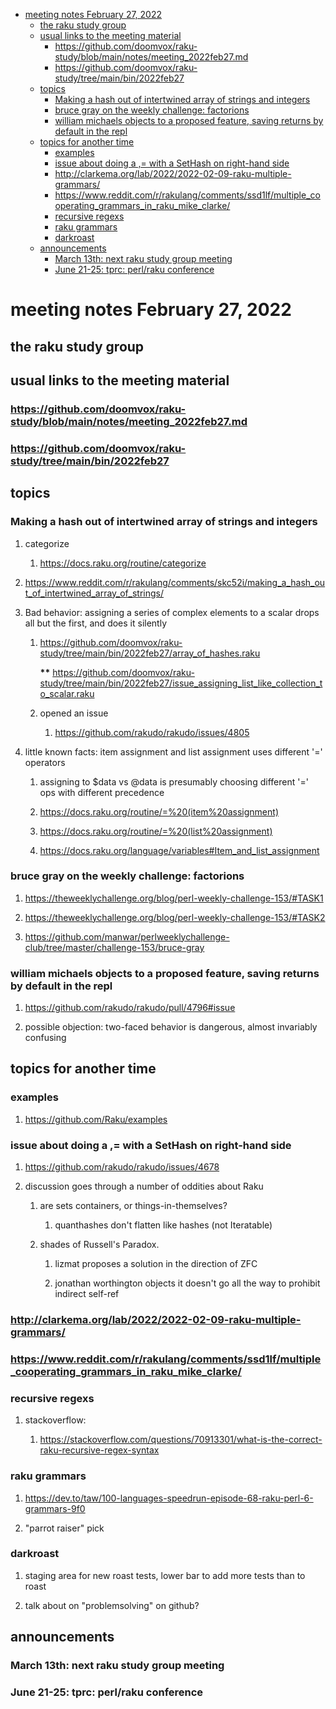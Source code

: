 - [meeting notes February 27, 2022](#org96a738d)
  - [the raku study group](#orgbcb4a66)
  - [usual links to the meeting material](#org8b33a08)
    - [<https://github.com/doomvox/raku-study/blob/main/notes/meeting_2022feb27.md>](#org16bfb60)
    - [<https://github.com/doomvox/raku-study/tree/main/bin/2022feb27>](#org7482cd4)
  - [topics](#orge47be91)
    - [Making a hash out of intertwined array of strings and integers](#org5968603)
    - [bruce gray on the weekly challenge: factorions](#orga9c3b1c)
    - [william michaels objects to a proposed feature, saving returns by default in the repl](#org8376f41)
  - [topics for another time](#org7141bcc)
    - [examples](#orgfad6852)
    - [issue about doing a ,= with a SetHash on right-hand side](#org8e522d6)
    - [<http://clarkema.org/lab/2022/2022-02-09-raku-multiple-grammars/>](#org43594ee)
    - [<https://www.reddit.com/r/rakulang/comments/ssd1lf/multiple_cooperating_grammars_in_raku_mike_clarke/>](#orga929c37)
    - [recursive regexs](#org80376d5)
    - [raku grammars](#org4d3cd9e)
    - [darkroast](#org31c55e5)
  - [announcements](#orgb081003)
    - [March 13th: next raku study group meeting](#org81321f9)
    - [June 21-25: tprc: perl/raku conference](#org15a6a4a)


<a id="org96a738d"></a>

# meeting notes February 27, 2022


<a id="orgbcb4a66"></a>

## the raku study group


<a id="org8b33a08"></a>

## usual links to the meeting material


<a id="org16bfb60"></a>

### <https://github.com/doomvox/raku-study/blob/main/notes/meeting_2022feb27.md>


<a id="org7482cd4"></a>

### <https://github.com/doomvox/raku-study/tree/main/bin/2022feb27>


<a id="orge47be91"></a>

## topics


<a id="org5968603"></a>

### Making a hash out of intertwined array of strings and integers

1.  categorize

    1.  <https://docs.raku.org/routine/categorize>

2.  <https://www.reddit.com/r/rakulang/comments/skc52i/making_a_hash_out_of_intertwined_array_of_strings/>

3.  Bad behavior: assigning a series of complex elements to a scalar drops all but the first, and does it silently

    1.  <https://github.com/doomvox/raku-study/tree/main/bin/2022feb27/array_of_hashes.raku>
    
        **\*\*** <https://github.com/doomvox/raku-study/tree/main/bin/2022feb27/issue_assigning_list_like_collection_to_scalar.raku>
    
    2.  opened an issue
    
        1.  <https://github.com/rakudo/rakudo/issues/4805>

4.  little known facts: item assignment and list assignment uses different '=' operators

    1.  assigning to $data vs @data is presumably choosing different '=' ops with different precedence
    
    2.  <https://docs.raku.org/routine/=%20(item%20assignment)>
    
    3.  <https://docs.raku.org/routine/=%20(list%20assignment)>
    
    4.  <https://docs.raku.org/language/variables#Item_and_list_assignment>


<a id="orga9c3b1c"></a>

### bruce gray on the weekly challenge: factorions

1.  <https://theweeklychallenge.org/blog/perl-weekly-challenge-153/#TASK1>

2.  <https://theweeklychallenge.org/blog/perl-weekly-challenge-153/#TASK2>

3.  <https://github.com/manwar/perlweeklychallenge-club/tree/master/challenge-153/bruce-gray>


<a id="org8376f41"></a>

### william michaels objects to a proposed feature, saving returns by default in the repl

1.  <https://github.com/rakudo/rakudo/pull/4796#issue>

2.  possible objection: two-faced behavior is dangerous, almost invariably confusing


<a id="org7141bcc"></a>

## topics for another time


<a id="orgfad6852"></a>

### examples

1.  <https://github.com/Raku/examples>


<a id="org8e522d6"></a>

### issue about doing a ,= with a SetHash on right-hand side

1.  <https://github.com/rakudo/rakudo/issues/4678>

2.  discussion goes through a number of oddities about Raku

    1.  are sets containers, or things-in-themselves?
    
        1.  quanthashes don't flatten like hashes (not Iteratable)
    
    2.  shades of Russell's Paradox.
    
        1.  lizmat proposes a solution in the direction of ZFC
        
        2.  jonathan worthington objects it doesn't go all the way to prohibit indirect self-ref


<a id="org43594ee"></a>

### <http://clarkema.org/lab/2022/2022-02-09-raku-multiple-grammars/>


<a id="orga929c37"></a>

### <https://www.reddit.com/r/rakulang/comments/ssd1lf/multiple_cooperating_grammars_in_raku_mike_clarke/>


<a id="org80376d5"></a>

### recursive regexs

1.  stackoverflow:

    1.  <https://stackoverflow.com/questions/70913301/what-is-the-correct-raku-recursive-regex-syntax>


<a id="org4d3cd9e"></a>

### raku grammars

1.  <https://dev.to/taw/100-languages-speedrun-episode-68-raku-perl-6-grammars-9f0>

2.  "parrot raiser" pick


<a id="org31c55e5"></a>

### darkroast

1.  staging area for new roast tests, lower bar to add more tests than to roast

2.  talk about on "problemsolving" on github?


<a id="orgb081003"></a>

## announcements


<a id="org81321f9"></a>

### March 13th: next raku study group meeting


<a id="org15a6a4a"></a>

### June 21-25: tprc: perl/raku conference
